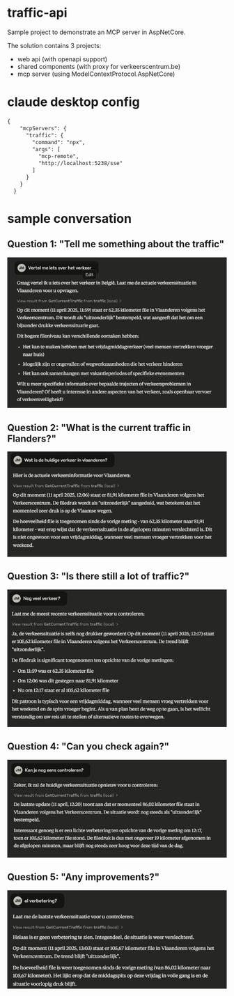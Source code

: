 # traffic-api

Sample project to demonstrate an MCP server in AspNetCore.

The solution contains 3 projects:
- web api (with openapi support)
- shared components (with proxy for verkeerscentrum.be)
- mcp server (using ModelContextProtocol.AspNetCore)

# claude desktop config

```
{
    "mcpServers": {
      "traffic": {
        "command": "npx",
        "args": [
          "mcp-remote",
          "http://localhost:5238/sse"
        ]
      }
    }
  }
```

# sample conversation

## Question 1: "Tell me something about the traffic"

![question 1](img/image-0.png)

## Question 2: "What is the current traffic in Flanders?"

![alt text](img/image-1.png)

## Question 3: "Is there still a lot of traffic?"

![alt text](img/image-2.png)

## Question 4: "Can you check again?"

![alt text](img/image-3.png)

## Question 5: "Any improvements?"

![alt text](img/image-4.png)